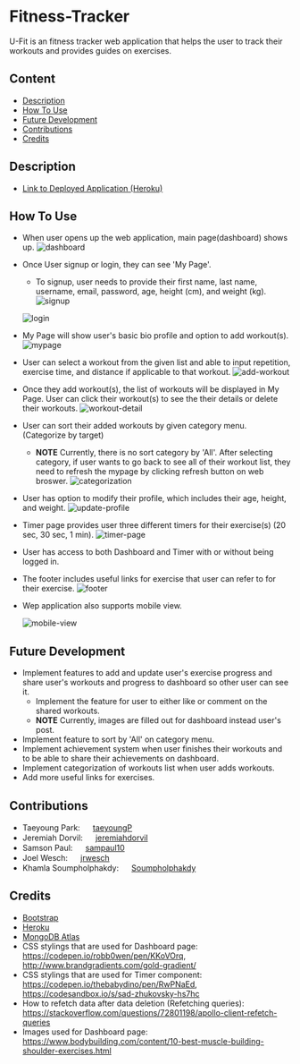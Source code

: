 # Fitness-Tracker

U-Fit is an fitness tracker web application that helps the user to track their workouts and provides guides on exercises.

## Content

- [Description](#description)
- [How To Use](#how-to-use)
- [Future Development](#future-development)
- [Contributions](#contributions)
- [Credits](#credit)

## Description
 * [Link to Deployed Application (Heroku)](https://pure-savannah-65137.herokuapp.com)

## How To Use

* When user opens up the web application, main page(dashboard) shows up.
    ![dashboard](./Assets/mainpage.PNG)

* Once User signup or login, they can see 'My Page'.
    * To signup, user needs to provide their first name, last name, username, email, password, age, height (cm), and weight (kg).
    ![signup](./Assets/signup.PNG)

    ![login](./Assets/login.PNG)

* My Page will show user's basic bio profile and option to add workout(s).
    ![mypage](./Assets/mypage.PNG)

* User can select a workout from the given list and able to input repetition, exercise time, and distance if applicable to that workout.
    ![add-workout](./Assets/addworkout.PNG)

* Once they add workout(s), the list of workouts will be displayed in My Page. User can click their workout(s) to see the their details or delete their workouts.
    ![workout-detail](./Assets/viewworkout.PNG)

* User can sort their added workouts by given category menu. (Categorize by target)
    * **NOTE** Currently, there is no sort category by 'All'. After selecting category, if user wants to go back to see all of their workout list, they need to refresh the mypage by clicking refresh button on web broswer.
    ![categorization](./Assets/category.PNG)

* User has option to modify their profile, which includes their age, height, and weight.
    ![update-profile](./Assets/updateprofile.PNG)

* Timer page provides user three different timers for their exercise(s) (20 sec, 30 sec, 1 min).
    ![timer-page](./Assets/timer.PNG)

* User has access to both Dashboard and Timer with or without being logged in.
* The footer includes useful links for exercise that user can refer to for their exercise.
    ![footer](./Assets/footer.PNG)

* Wep application also supports mobile view.

    ![mobile-view](./Assets/mobile-view.PNG)


## Future Development
- Implement features to add and update user's exercise progress and share user's workouts and progress to dashboard so other user can see it.
    - Implement the feature for user to either like or comment on the shared workouts.
    - **NOTE** Currently, images are filled out for dashboard instead user's post.
- Implement feature to sort by 'All' on category menu.
- Implement achievement system when user finishes their workouts and to be able to share their achievements on dashboard. 
- Implement categorization of workouts list when user adds workouts. 
- Add more useful links for exercises.

## Contributions 
- Taeyoung Park: <img src="https://github.com/favicon.ico" width="15"> [ taeyoungP](https://github.com/taeyoungP)
- Jeremiah Dorvil: <img src="https://github.com/favicon.ico" width="15"> [ jeremiahdorvil](https://github.com/jeremiahdorvil)
- Samson Paul: <img src="https://github.com/favicon.ico" width="15"> [ sampaul10](https://github.com/sampaul10)
- Joel Wesch: <img src="https://github.com/favicon.ico" width="15"> [ jrwesch](https://github.com/jrwesch)
- Khamla Soumpholphakdy: <img src="https://github.com/favicon.ico" width="15"> [ Soumpholphakdy](https://github.com/Soumpholphakdy)

## Credits
- [Bootstrap](https://getbootstrap.com/)
- [Heroku](https://www.heroku.com/)
- [MongoDB Atlas](https://www.mongodb.com/atlas/database)
- CSS stylings that are used for Dashboard page: https://codepen.io/robb0wen/pen/KKoVOrq, http://www.brandgradients.com/gold-gradient/
- CSS stylings that are used for Timer component: https://codepen.io/thebabydino/pen/RwPNaEd, https://codesandbox.io/s/sad-zhukovsky-hs7hc
- How to refetch data after data deletion (Refetching queries): https://stackoverflow.com/questions/72801198/apollo-client-refetch-queries
- Images used for Dashboard page: https://www.bodybuilding.com/content/10-best-muscle-building-shoulder-exercises.html


